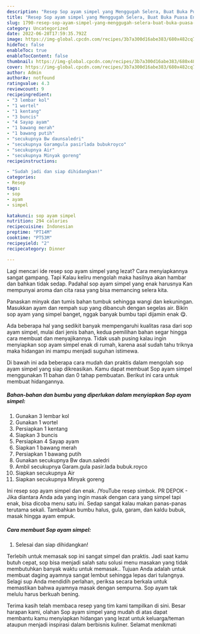 ```yaml
---
description: "Resep Sop ayam simpel yang Menggugah Selera, Buat Buka Puasa Enak"
title: "Resep Sop ayam simpel yang Menggugah Selera, Buat Buka Puasa Enak"
slug: 1790-resep-sop-ayam-simpel-yang-menggugah-selera-buat-buka-puasa-enak
category: Uncategorized
date: 2022-06-28T17:59:35.792Z
image: https://img-global.cpcdn.com/recipes/3b7a300d16abe383/680x482cq70/sop-ayam-simpel-foto-resep-utama.jpg
hideToc: false
enableToc: true
enableTocContent: false
thumbnail: https://img-global.cpcdn.com/recipes/3b7a300d16abe383/680x482cq70/sop-ayam-simpel-foto-resep-utama.jpg
cover: https://img-global.cpcdn.com/recipes/3b7a300d16abe383/680x482cq70/sop-ayam-simpel-foto-resep-utama.jpg
author: Admin
authorAv: notfound
ratingvalue: 4.3
reviewcount: 9
recipeingredient:
- "3 lembar kol"
- "1 wortel"
- "1 kentang"
- "3 buncis"
- "4 Sayap ayam"
- "1 bawang merah"
- "1 bawang putih"
- "secukupnya Bw daunsaledri"
- "secukupnya Garamgula pasirlada bubukroyco"
- "secukupnya Air"
- "secukupnya Minyak goreng"
recipeinstructions:

- "Sudah jadi dan siap dihidangkan!"
categories:
- Resep
tags:
- sop
- ayam
- simpel

katakunci: sop ayam simpel 
nutrition: 294 calories
recipecuisine: Indonesian
preptime: "PT14M"
cooktime: "PT53M"
recipeyield: "2"
recipecategory: Dinner

---
```



Lagi mencari ide resep sop ayam simpel yang lezat? Cara menyiapkannya sangat gampang. Tapi Kalau keliru mengolah maka hasilnya akan hambar dan bahkan tidak sedap. Padahal sop ayam simpel yang enak harusnya Kan mempunyai aroma dan cita rasa yang bisa memancing selera kita.


Panaskan minyak dan tumis bahan tumbuk sehingga wangi dan kekuningan. Masukkan ayam dan rempah sup yang dibancuh dengan segelas air. Bikin sop ayam yang simpel banget, nggak banyak bumbu tapi dijamin enak 😋.

Ada beberapa hal yang sedikit banyak mempengaruhi kualitas rasa dari sop ayam simpel, mulai dari jenis bahan, kedua pemilihan bahan segar hingga cara membuat dan menyajikannya. Tidak usah pusing kalau ingin menyiapkan sop ayam simpel enak di rumah, karena asal sudah tahu triknya maka hidangan ini mampu menjadi suguhan istimewa.


Di bawah ini ada beberapa cara mudah dan praktis dalam mengolah sop ayam simpel yang siap dikreasikan. Kamu dapat membuat Sop ayam simpel menggunakan 11 bahan dan 0 tahap pembuatan. Berikut ini cara untuk membuat hidangannya.

<!--inarticleads1-->

##### Bahan-bahan dan bumbu yang diperlukan dalam menyiapkan Sop ayam simpel:

1. Gunakan 3 lembar kol
1. Gunakan 1 wortel
1. Persiapkan 1 kentang
1. Siapkan 3 buncis
1. Persiapkan 4 Sayap ayam
1. Siapkan 1 bawang merah
1. Persiapkan 1 bawang putih
1. Gunakan secukupnya Bw daun.saledri
1. Ambil secukupnya Garam.gula pasir.lada bubuk.royco
1. Siapkan secukupnya Air
1. Siapkan secukupnya Minyak goreng


Ini resep sop ayam simpel dan enak. /YouTube resep simbok. PR DEPOK - Jika diantara Anda ada yang ingin masak dengan cara yang simpel tapi enak, bisa dicoba menu satu ini. Sedap sangat kalau makan panas-panas terutama sekali. Tambahkan bumbu halus, gula, garam, dan kaldu bubuk, masak hingga ayam empuk. 

<!--inarticleads2-->

##### Cara membuat Sop ayam simpel:


1. Selesai dan siap dihidangkan!

Terlebih untuk memasak sop ini sangat simpel dan praktis. Jadi saat kamu butuh cepat, sop bisa menjadi salah satu solusi menu masakan yang tidak membutuhkan banyak waktu untuk memasak.. Tujuan Anda adalah untuk membuat daging ayamnya sangat lembut sehingga lepas dari tulangnya. Selagi sup Anda mendidih perlahan, periksa secara berkala untuk memastikan bahwa ayamnya masak dengan sempurna. Sop ayam tak melulu harus berkuah bening. 

Terima kasih telah membaca resep yang tim kami tampilkan di sini. Besar harapan kami, olahan Sop ayam simpel yang mudah di atas dapat membantu kamu menyiapkan hidangan yang lezat untuk keluarga/teman ataupun menjadi inspirasi dalam berbisnis kuliner. Selamat menikmati
